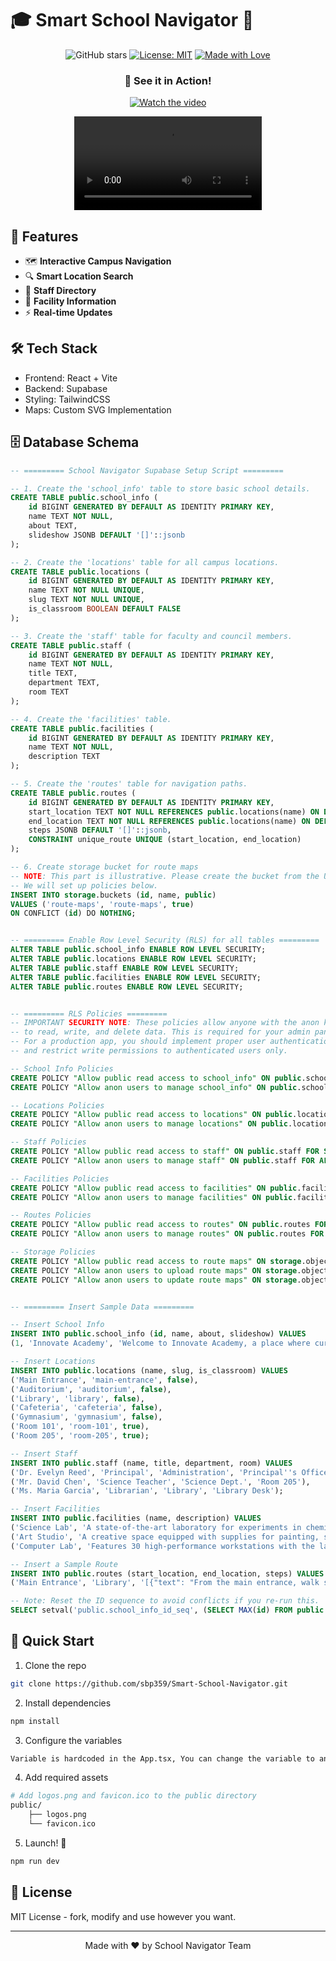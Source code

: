 # 🎓 Smart School Navigator 🚀

<div align="center">

![GitHub stars](https://img.shields.io/github/stars/SBP359/Smart-School-Navigator?style=social)
[![License: MIT](https://img.shields.io/badge/License-MIT-yellow.svg)](https://opensource.org/licenses/MIT)
[![Made with Love](https://img.shields.io/badge/Made%20with-❤️-red.svg)](https://github.com/SBP359)


### 🎥 See it in Action!
[![Watch the video](https://img.youtube.com/vi/utqvC8uT49A/0.jpg)](https://youtu.be/utqvC8uT49A)



<video src="https://github.com/SBP359/SBP359/raw/a2a048bc232f38619d4c36ff9c9f88cf4b16a918/assets/navapp/nav.mp4" controls style="max-width:730px;">
</video>


</div>

## 🌟 Features

- 🗺️ **Interactive Campus Navigation**
- 🔍 **Smart Location Search**
- 👥 **Staff Directory**
- 🏫 **Facility Information**
- ⚡ **Real-time Updates**

## 🛠️ Tech Stack

- Frontend: React + Vite
- Backend: Supabase
- Styling: TailwindCSS
- Maps: Custom SVG Implementation

## 🗄️ Database Schema

```sql
-- ========= School Navigator Supabase Setup Script =========

-- 1. Create the 'school_info' table to store basic school details.
CREATE TABLE public.school_info (
    id BIGINT GENERATED BY DEFAULT AS IDENTITY PRIMARY KEY,
    name TEXT NOT NULL,
    about TEXT,
    slideshow JSONB DEFAULT '[]'::jsonb
);

-- 2. Create the 'locations' table for all campus locations.
CREATE TABLE public.locations (
    id BIGINT GENERATED BY DEFAULT AS IDENTITY PRIMARY KEY,
    name TEXT NOT NULL UNIQUE,
    slug TEXT NOT NULL UNIQUE,
    is_classroom BOOLEAN DEFAULT FALSE
);

-- 3. Create the 'staff' table for faculty and council members.
CREATE TABLE public.staff (
    id BIGINT GENERATED BY DEFAULT AS IDENTITY PRIMARY KEY,
    name TEXT NOT NULL,
    title TEXT,
    department TEXT,
    room TEXT
);

-- 4. Create the 'facilities' table.
CREATE TABLE public.facilities (
    id BIGINT GENERATED BY DEFAULT AS IDENTITY PRIMARY KEY,
    name TEXT NOT NULL,
    description TEXT
);

-- 5. Create the 'routes' table for navigation paths.
CREATE TABLE public.routes (
    id BIGINT GENERATED BY DEFAULT AS IDENTITY PRIMARY KEY,
    start_location TEXT NOT NULL REFERENCES public.locations(name) ON DELETE CASCADE,
    end_location TEXT NOT NULL REFERENCES public.locations(name) ON DELETE CASCADE,
    steps JSONB DEFAULT '[]'::jsonb,
    CONSTRAINT unique_route UNIQUE (start_location, end_location)
);

-- 6. Create storage bucket for route maps
-- NOTE: This part is illustrative. Please create the bucket from the UI as described in Step 3.
-- We will set up policies below.
INSERT INTO storage.buckets (id, name, public)
VALUES ('route-maps', 'route-maps', true)
ON CONFLICT (id) DO NOTHING;


-- ========= Enable Row Level Security (RLS) for all tables =========
ALTER TABLE public.school_info ENABLE ROW LEVEL SECURITY;
ALTER TABLE public.locations ENABLE ROW LEVEL SECURITY;
ALTER TABLE public.staff ENABLE ROW LEVEL SECURITY;
ALTER TABLE public.facilities ENABLE ROW LEVEL SECURITY;
ALTER TABLE public.routes ENABLE ROW LEVEL SECURITY;


-- ========= RLS Policies =========
-- IMPORTANT SECURITY NOTE: These policies allow anyone with the anon key (your public-facing app)
-- to read, write, and delete data. This is required for your admin panel to work as currently built.
-- For a production app, you should implement proper user authentication (e.g., Supabase Auth)
-- and restrict write permissions to authenticated users only.

-- School Info Policies
CREATE POLICY "Allow public read access to school_info" ON public.school_info FOR SELECT USING (true);
CREATE POLICY "Allow anon users to manage school_info" ON public.school_info FOR ALL USING (true);

-- Locations Policies
CREATE POLICY "Allow public read access to locations" ON public.locations FOR SELECT USING (true);
CREATE POLICY "Allow anon users to manage locations" ON public.locations FOR ALL USING (true);

-- Staff Policies
CREATE POLICY "Allow public read access to staff" ON public.staff FOR SELECT USING (true);
CREATE POLICY "Allow anon users to manage staff" ON public.staff FOR ALL USING (true);

-- Facilities Policies
CREATE POLICY "Allow public read access to facilities" ON public.facilities FOR SELECT USING (true);
CREATE POLICY "Allow anon users to manage facilities" ON public.facilities FOR ALL USING (true);

-- Routes Policies
CREATE POLICY "Allow public read access to routes" ON public.routes FOR SELECT USING (true);
CREATE POLICY "Allow anon users to manage routes" ON public.routes FOR ALL USING (true);

-- Storage Policies
CREATE POLICY "Allow public read access to route maps" ON storage.objects FOR SELECT USING ( bucket_id = 'route-maps' );
CREATE POLICY "Allow anon users to upload route maps" ON storage.objects FOR INSERT WITH CHECK ( bucket_id = 'route-maps' );
CREATE POLICY "Allow anon users to update route maps" ON storage.objects FOR UPDATE USING ( bucket_id = 'route-maps' );


-- ========= Insert Sample Data =========

-- Insert School Info
INSERT INTO public.school_info (id, name, about, slideshow) VALUES
(1, 'Innovate Academy', 'Welcome to Innovate Academy, a place where curiosity meets creativity. Our mission is to foster a lifelong love of learning and to equip students with the skills they need to thrive in a changing world. Explore our campus and discover what makes us unique.', '[{"img": "https://picsum.photos/1200/800?random=1", "caption": "Our modern campus entrance."}, {"img": "https://picsum.photos/1200/800?random=2", "caption": "Students collaborating in the library."}]');

-- Insert Locations
INSERT INTO public.locations (name, slug, is_classroom) VALUES
('Main Entrance', 'main-entrance', false),
('Auditorium', 'auditorium', false),
('Library', 'library', false),
('Cafeteria', 'cafeteria', false),
('Gymnasium', 'gymnasium', false),
('Room 101', 'room-101', true),
('Room 205', 'room-205', true);

-- Insert Staff
INSERT INTO public.staff (name, title, department, room) VALUES
('Dr. Evelyn Reed', 'Principal', 'Administration', 'Principal''s Office'),
('Mr. David Chen', 'Science Teacher', 'Science Dept.', 'Room 205'),
('Ms. Maria Garcia', 'Librarian', 'Library', 'Library Desk');

-- Insert Facilities
INSERT INTO public.facilities (name, description) VALUES
('Science Lab', 'A state-of-the-art laboratory for experiments in chemistry, physics, and biology.'),
('Art Studio', 'A creative space equipped with supplies for painting, sculpture, and digital art.'),
('Computer Lab', 'Features 30 high-performance workstations with the latest software for programming and design.');

-- Insert a Sample Route
INSERT INTO public.routes (start_location, end_location, steps) VALUES
('Main Entrance', 'Library', '[{"text": "From the main entrance, walk straight down the central hallway.", "map": ""}, {"text": "You will pass the Auditorium on your left.", "map": ""}, {"text": "The Library will be the second door on your right.", "map": ""}]');

-- Note: Reset the ID sequence to avoid conflicts if you re-run this.
SELECT setval('public.school_info_id_seq', (SELECT MAX(id) FROM public.school_info));
```

## 🚀 Quick Start

1. Clone the repo
```bash
git clone https://github.com/sbp359/Smart-School-Navigator.git
```

2. Install dependencies
```bash
npm install
```

3. Configure the variables
```bash
Variable is hardcoded in the App.tsx, You can change the variable to an env type.
```

4. Add required assets
```bash
# Add logos.png and favicon.ico to the public directory
public/
    ├── logos.png
    └── favicon.ico
```

5. Launch! 🚀
```bash
npm run dev
```


## 📝 License

MIT License - fork, modify and use however you want.

---
<div align="center">
Made with ❤️ by School Navigator Team
</div>
